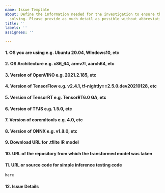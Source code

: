 ```yaml
---
name: Issue Template
about: Define the information needed for the investigation to ensure the fastest problem
  solving. Please provide as much detail as possible without abbreviating.
title: ''
labels: ''
assignees: ''

---
```


#### 1. OS you are using e.g. Ubuntu 20.04, WIndows10, etc
#### 2. OS Architecture e.g. x86_64, armv7l, aarch64, etc
#### 3. Version of OpenVINO e.g. 2021.2.185, etc
#### 4. Version of TensorFlow e.g. v2.4.1, tf-nightly==2.5.0.dev20210128, etc
#### 5. Version of TensorRT e.g. TensorRT6.0 GA, etc
#### 6. Version of TFJS e.g. 1.5.0, etc
#### 7. Version of coremltools e.g. 4.0, etc
#### 8. Version of ONNX e.g. v1.8.0, etc
#### 9. Download URL for .tflite IR  model
#### 10. URL of the repository from which the transformed model was taken
#### 11. URL or source code for simple inference testing code
```python
here
```
#### 12. Issue Details

